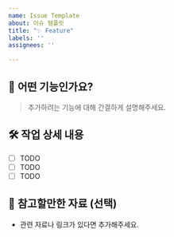 ```yaml
---
name: Issue Template
about: 이슈 템플릿
title: "✨ Feature"
labels: ''
assignees: ''

---
```


## 📌 어떤 기능인가요?
> 추가하려는 기능에 대해 간결하게 설명해주세요.

## 🛠 작업 상세 내용
- [ ] TODO
- [ ] TODO
- [ ] TODO

## 📎 참고할만한 자료 (선택)
- 관련 자료나 링크가 있다면 추가해주세요.
